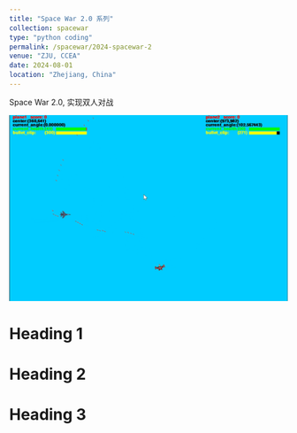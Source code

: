 ```yaml
---
title: "Space War 2.0 系列"
collection: spacewar
type: "python coding"
permalink: /spacewar/2024-spacewar-2
venue: "ZJU, CCEA"
date: 2024-08-01
location: "Zhejiang, China"
---
```


Space War 2.0, 实现双人对战

![Editing a markdown file for a jpg](/images/spacewar_2_0.jpg)

Heading 1
======

Heading 2
======

Heading 3
======
